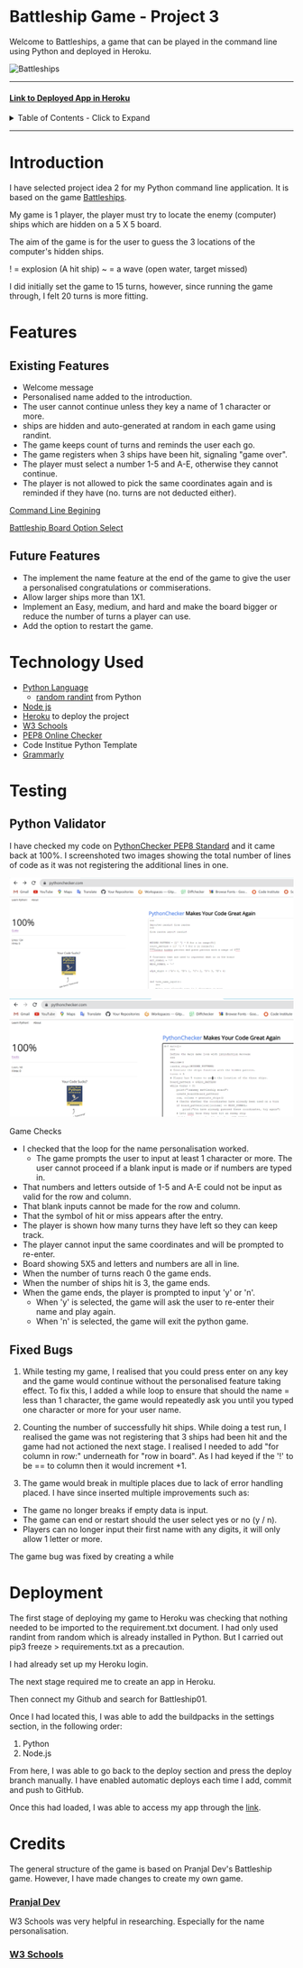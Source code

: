 # **Battleship Game - Project 3**

Welcome to Battleships, a game that can be played in the command line using Python and deployed in Heroku.

![Battleships](/images/battleshipWelcomeImage.jpg)

-----

#### [Link to Deployed App in Heroku](https://battleship01.herokuapp.com/)

<details>
<summary>
Table of Contents - Click to Expand
</summary>

- [Introduction](#introduction)
- [Feature](#features)
- [Technology Used](#technology-used)
- [Testing](#)
- [Deployment](#structure)
- [Credits](#credits)

</details>

-----

# Introduction

I have selected project idea 2 for my Python command line application. It is based on the game [Battleships](https://en.wikipedia.org/wiki/Battleship_(game)).

My game is 1 player, the player must try to locate the enemy (computer) ships which are hidden on a 5 X 5 board.

The aim of the game is for the user to guess the 3 locations of the computer's hidden ships. 

! = explosion (A hit ship)
~ = a wave (open water, target missed)

I did initially set the game to 15 turns, however, since running the game through, I felt 20 turns is more fitting. 

# Features 

## Existing Features
* Welcome message
* Personalised name added to the introduction. 
* The user cannot continue unless they key a name of 1 character or more. 
* ships are hidden and auto-generated at random in each game using randint.
* The game keeps count of turns and reminds the user each go. 
* The game registers when 3 ships have been hit, signaling "game over". 
* The player must select a number 1-5 and A-E, otherwise they cannot continue. 
* The player is not allowed to pick the same coordinates again and is reminded if they have (no. turns are not deducted either).

[Command Line Begining](/images/commandLine1.png)

[Battleship Board Option Select](/images/FirstEntry1.png)

## Future Features
* The implement the name feature at the end of the game to give the user a personalised congratulations or commiserations. 
* Allow larger ships more than 1X1.
* Implement an Easy, medium, and hard and make the board bigger or reduce the number of turns a player can use.
* Add the option to restart the game.

# Technology Used

* [Python Language](https://www.python.org/)
    - [random randint](https://www.w3schools.com/python/ref_random_randint.asp) from Python
* [Node js](https://nodejs.org/en/)
* [Heroku](https://id.heroku.com) to deploy the project
* [W3 Schools]() 
* [PEP8 Online Checker](https://www.pythonchecker.com/)
* Code Institue Python Template
* [Grammarly](https://www.grammarly.com/a?utm_source=google&utm_medium=cpc&utm_campaign=brand_core_row&utm_content=brandcorerow&utm_term=grammarly&matchtype=e&placement=&network=gt%7d&network=g&gclid=CjwKCAjwzY2bBhB6EiwAPpUpZlsGqYATQkfUFW8wozDtRB9oeULmkiNT00iSLkwm9qYXjWWB4XjZPRoCE0MQAvD_BwE&gclsrc=aw.ds)

# Testing 

## Python Validator 

I have checked my code on [PythonChecker PEP8 Standard](https://www.pythonchecker.com/) and it came back at 100%. I screenshoted two images showing the total number of lines of code as it was not registering the additional lines in one.

![PythonChecker Part 1](/images/Pep8%20pt1.png)

![PythonChecker Part 2](/images/pep8%20pt.2.png)

Game Checks

* I checked that the loop for the name personalisation worked. 
    - The game prompts the user to input at least 1 character or more. The user cannot proceed if a blank input is made or if numbers are typed in. 
* That numbers and letters outside of 1-5 and A-E could not be input as valid for the row and column.
* That blank inputs cannot be made for the row and column.
* That the symbol of hit or miss appears after the entry.
* The player is shown how many turns they have left so they can keep track.
* The player cannot input the same coordinates and will be prompted to re-enter.
* Board showing 5X5 and letters and numbers are all in line. 
* When the number of turns reach 0 the game ends.
* When the number of ships hit is 3, the game ends. 
* When the game ends, the player is prompted to input 'y' or 'n'.
  - When 'y' is selected, the game will ask the user to re-enter their name and play again.
  - When 'n' is selected, the game will exit the python game. 

## Fixed Bugs 

1. While testing my game, I realised that you could press enter on any key and the game would continue without the personalised feature taking effect. To fix this, I added a while loop to ensure that should the name = less than 1 character, the game would repeatedly ask you until you typed one character or more for your user name. 

2. Counting the number of successfully hit ships. While doing a test run, I realised the game was not registering that 3 ships had been hit and the game had not actioned the next stage. I realised I needed to add "for column in row:" underneath for "row in board". As I had keyed if the '!' to be == to column then it would increment +1. 

3. The game would break in multiple places due to lack of error handling placed. I have since inserted multiple improvements such as:
- The game no longer breaks if empty data is input. 
- The game can end or restart should the user select yes or no (y / n).
- Players can no longer input their first name with any digits, it will only allow 1 letter or more. 

The game bug was fixed by creating a while 

# Deployment

The first stage of deploying my game to Heroku was checking that nothing needed to be imported to the requirement.txt document. I had only used randint from random which is already installed in Python. But I carried out pip3 freeze > requirements.txt as a precaution. 

I had already set up my Heroku login. 

The next stage required me to create an app in Heroku.

Then connect my Github and search for Battleship01. 

Once I had located this, I was able to add the buildpacks in the settings section, in the following order:
1. Python
2. Node.js

From here, I was able to go back to the deploy section and press the deploy branch manually. I have enabled automatic deploys each time I add, commit and push to GitHub. 

Once this had loaded, I was able to access my app through the [link](https://battleship01.herokuapp.com/).

# Credits

The general structure of the game is based on Pranjal Dev's Battleship game.
However, I have made changes to create my own game.
### [Pranjal Dev](https://copyassignment.com/battleship-game-code-in-python/)

W3 Schools was very helpful in researching. Especially for the name personalisation. 
### [W3 Schools](https://www.w3schools.com/python/ref_func_input.asp)